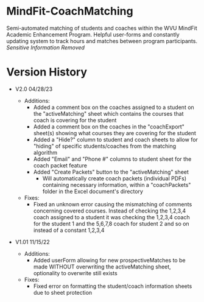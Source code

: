 # MindFit-CoachMatching
Semi-automated matching of students and coaches within the WVU MindFit Academic Enhancement Program. Helpful user-forms and constantly updating system to track hours and matches between program participants. *Sensitive Information Removed*

# Version History
- V2.0 04/28/23
   - Additions:
       - Added a comment box on the coaches assigned to a student on the "activeMatching" sheet which contains the courses that coach is covering for the student
       - Added a comment box on the coaches in the "coachExport" sheet(s) showing what courses they are covering for the student
       - Added a "Hide?" column to student and coach sheets to allow for "hiding" of specific students/coaches from the matching algorithm
       - Added "Email" and "Phone #" columns to student sheet for the coach packet feature
       - Added "Create Packets" button to the "activeMatching" sheet
           - Will automatically create coach packets (individual PDFs) containing necessary information, within a "coachPackets" folder in the Excel document's directory
   - Fixes:
       - Fixed an unknown error causing the mismatching of comments concerning covered courses. Instead of checking the 1,2,3,4 coach assigned to a student it was checking the 1,2,3,4 coach for the student 1 and the 5,6,7,8 coach for student 2 and so on instead of a constant 1,2,3,4
       
- V1.01 11/15/22
   - Additions:
       - Added userForm allowing for new prospectiveMatches to be made WITHOUT overwriting the activeMatching sheet, optionality to overwrite still exists
   - Fixes: 
       - Fixed error on formatting the student/coach information sheets due to sheet protection
